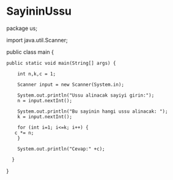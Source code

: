 # SayininUssu

package us;

import java.util.Scanner;

public class main {

	public static void main(String[] args) {
	
		int n,k,c = 1;

		Scanner input = new Scanner(System.in);
		
		System.out.println("Ussu alinacak sayiyi girin:");
		n = input.nextInt();

		System.out.println("Bu sayinin hangi ussu alinacak: ");
		k = input.nextInt();
		
		for (int i=1; i<=k; i++) {
	   c *= n;
		}
		
		System.out.println("Cevap:" +c);

      }
}
